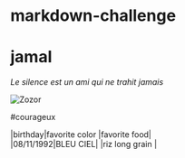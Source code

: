 # markdown-challenge
# jamal
*Le silence est un ami qui ne trahit jamais*

![Zozor](https://www.google.com/search?q=traduction&client=ubuntu&hs=X5Z&channel=fs&sxsrf=ALeKk02fjKfvi2Y6KMYAwxDYhS73zdEYOQ:1600259575104&source=lnms&tbm=isch&sa=X&ved=2ahUKEwjjuZa81-3rAhXKy6QKHUGpANIQ_AUoAXoECA4QAw&biw=1299&bih=639#imgrc=BXszl6frZxr3HM)


#courageux

|birthday|favorite color |favorite food|   
|08/11/1992|BLEU CIEL|   |riz long grain |  
